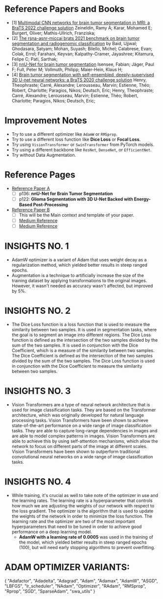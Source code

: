 # Reference Papers and Books
- [1] [Multimodal CNN networks for brain tumor segmentation in MRI: a BraTS 2022 challenge solution](https://link.springer.com/chapter/10.1007/978-3-031-33842-7_11) Zeineldin, Ramy A; Karar, Mohamed E; Burgert, Oliver; Mathis-Ullrich, Franziska;
- [2] [The rsna-asnr-miccai brats 2021 benchmark on brain tumor segmentation and radiogenomic classification](https://arxiv.org/abs/2107.02314) by Baid, Ujjwal; Ghodasara, Satyam; Mohan, Suyash; Bilello, Michel; Calabrese, Evan; Colak, Errol; Farahani, Keyvan; Kalpathy-Cramer, Jayashree; Kitamura, Felipe C; Pati, Sarthak; 
- [3] [nnU-Net for brain tumor segmentation](https://link.springer.com/chapter/10.1007/978-3-030-72087-2_11) Isensee, Fabian; Jäger, Paul F; Full, Peter M; Vollmuth, Philipp; Maier-Hein, Klaus H;
- [4] [Brain tumor segmentation with self-ensembled, deeply-supervised 3D U-net neural networks: a BraTS 2020 challenge solution](https://link.springer.com/chapter/10.1007/978-3-030-72084-1_30) Henry, Theophraste; Carré, Alexandre; Lerousseau, Marvin; Estienne, Théo; Robert, Charlotte; Paragios, Nikos; Deutsch, Eric; Henry, Theophraste; Carré, Alexandre; Lerousseau, Marvin; Estienne, Théo; Robert, Charlotte; Paragios, Nikos; Deutsch, Eric; 

# Improvement Notes
* Try to use a different optimizer like `AdamW` or `RMSprop`.
* Try to use a different loss function like **Dice Loss** or **Focal Loss**.
* Try using `VisionTransformer` or `SwinTransformer` from PyTorch models.
* Try using a different backbone like `ResNet`, `DenseNet`, or `EfficientNet`.
* Try without Data Augmentation.

# Reference Pages
- [Reference Paper A](C:\Users\sammi\Desktop\projects\BraTS-2020\papers\brainlesion-glioma-multiple-sclerosis-stroke-and-traumatic-brain-2021.pdf)
  -  [ ] p136: **nnU-Net for Brain Tumor Segmentation**
  - [ ] p122: **Glioma Segmentation with 3D U-Net Backed  with Energy-Based Post-Processing**

- [Reference Paper B](C:\Users\sammi\Desktop\projects\BraTS-2020\FULLTEXT01.pdf)
    - [ ] This will be the Main context and template of your paper.
    - [ ] [Medium Reference](https://medium.com/@sumitgulati59/brain-tumor-segmentation-b97de6619e04)
    - [ ] [Medium Reference](https://musstafa0804.medium.com/optimizers-in-deep-learning-7bf81fed78a0)

# INSIGHTS NO. 1
* AdamW optimizer is a variant of Adam that uses weight decay as a regularization method, which yielded better results in steep ranged epochs.
* Augmentation is a technique to artificially increase the size of the training dataset by applying transformations to the original images. However, it wasn't needed as 
  accuracy wasn't affected, but improved by 5%.

# INSIGHTS NO. 2
* The Dice Loss function is a loss function that is used to measure the similarity between two samples. It is used in segmentation tasks, where the goal is to segment an 
  image into different regions. The Dice Loss function is defined as the intersection of the two samples divided by the sum of the two samples. It is used in 
  conjunction with the Dice Coefficient, which is a measure of the similarity between two samples. The Dice Coefficient is defined as the intersection of the two 
  samples divided by the sum of the two samples. The Dice Loss function is used in conjunction with the Dice Coefficient to measure the similarity between two samples.

# INSIGHTS NO. 3
* Vision Transformers are a type of neural network architecture that is used for image classification tasks. They are based on the Transformer architecture, which was 
  originally developed for natural language processing tasks. Vision Transformers have been shown to achieve state-of-the-art performance on a wide range of image 
  classification tasks. They are able to capture long-range dependencies in images and are able to model complex patterns in images. Vision Transformers are able to 
  achieve this by using self-attention mechanisms, which allow the network to focus on different parts of the image at different scales. Vision Transformers have been 
  shown to outperform traditional convolutional neural networks on a wide range of image classification tasks.

# INSIGHTS NO. 4
* While training, it's crucial as well to take note of the optimizer in use and the learning rates. The learning rate is a hyperparameter that controls how much we are 
  adjusting the weights of our network with respect to the loss gradient. The optimizer is the algorithm that is used to update the weights of the network in order to 
  minimize the loss function. The learning rate and the optimizer are two of the most important hyperparameters that need to be tuned in order to achieve good 
  performance on a deep learning model.
  * **AdamW with a learning rate of 0.0005** was used in the training of the model, which yielded better results in steep ranged epochs (100), but will need early stopping 
    algorithms to prevent overfitting.

# ADAM OPTIMIZER VARIANTS:
{
"Adafactor",
"Adadelta",
"Adagrad",
"Adam",
"Adamax",
"AdamW",
"ASGD",
"LBFGS",
"lr_scheduler",
"NAdam",
"Optimizer",
"RAdam",
"RMSprop",
"Rprop",
"SGD",
"SparseAdam",
"swa_utils"
}